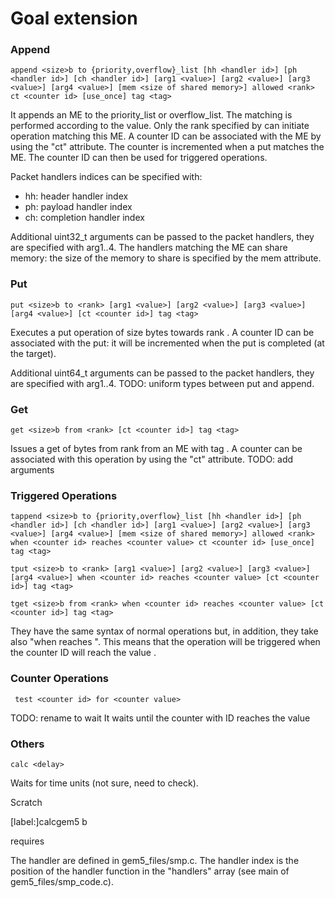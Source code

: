 
# Goal extension

### Append
```
append <size>b to {priority,overflow}_list [hh <handler id>] [ph <handler id>] [ch <handler id>] [arg1 <value>] [arg2 <value>] [arg3 <value>] [arg4 <value>] [mem <size of shared memory>] allowed <rank> ct <counter id> [use_once] tag <tag>
```

It appends an ME to the priority_list or overflow_list. The matching is performed according to the <tag> value. Only the rank specified by <rank> can initiate operation matching this ME. A counter ID can be associated with the ME by using the "ct" attribute. The counter is incremented when a put matches the ME. The counter ID can then be used for triggered operations. 
   
Packet handlers indices can be specified with:
   - hh: header handler index
   - ph: payload handler index
   - ch: completion handler index
   
Additional uint32_t arguments can be passed to the packet handlers, they are specified with arg1..4.
The handlers matching the ME can share memory: the size of the memory to share is specified by the mem attribute.
  
### Put
```
put <size>b to <rank> [arg1 <value>] [arg2 <value>] [arg3 <value>] [arg4 <value>] [ct <counter id>] tag <tag>
```
Executes a put operation of size <size> bytes towards rank <rank>. A counter ID can be associated with the put: it will be incremented when the put is completed (at the target). 

Additional uint64_t arguments can be passed to the packet handlers, they are specified with arg1..4.
TODO: uniform types between put and append.

### Get
```
get <size>b from <rank> [ct <counter id>] tag <tag>
```
Issues a get of <size> bytes from rank <rank> from an ME with tag <tag>. A counter can be associated with this operation by using the "ct" attribute. 
TODO: add arguments

### Triggered Operations
```
tappend <size>b to {priority,overflow}_list [hh <handler id>] [ph <handler id>] [ch <handler id>] [arg1 <value>] [arg2 <value>] [arg3 <value>] [arg4 <value>] [mem <size of shared memory>] allowed <rank> when <counter id> reaches <counter value> ct <counter id> [use_once] tag <tag>
```

 ```
 tput <size>b to <rank> [arg1 <value>] [arg2 <value>] [arg3 <value>] [arg4 <value>] when <counter id> reaches <counter value> [ct <counter id>] tag <tag>
```

```
tget <size>b from <rank> when <counter id> reaches <counter value> [ct <counter id>] tag <tag>
```

They have the same syntax of normal operations but, in addition, they take also "when <ct> reaches <value>". This means that the operation will be triggered when the counter ID <ct> will reach the value <value>.
   
### Counter Operations

```
 test <counter id> for <counter value>
```
TODO: rename to wait
It waits until the counter with ID <counter id> reaches the value <counter value>

### Others
```
calc <delay>
```
Waits for <delay> time units (not sure, need to check).







Scratch

  [label:]calcgem5 <function id> <length>b

  <label> requires <label>

The handler are defined in gem5_files/smp.c. The handler index is the position of the handler function in the
"handlers" array (see main of gem5_files/smp_code.c).

